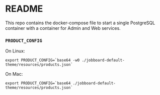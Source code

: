 # README

This repo contains the docker-compose file to start a single PostgreSQL container with a container for Admin and Web services.

### `PRODUCT_CONFIG`


On Linux:

```
export PRODUCT_CONFIG=`base64 -w0 ./jobboard-default-theme/resources/products.json`
```

On Mac:
```
export PRODUCT_CONFIG=`base64 ./jobboard-default-theme/resources/products.json`
```

